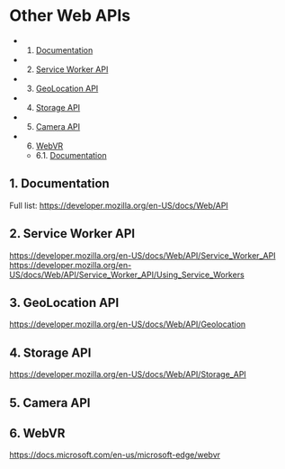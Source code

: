 # Other Web APIs

<!-- vscode-markdown-toc -->
* 1. [Documentation](#Documentation)
* 2. [Service Worker API](#ServiceWorkerAPI)
* 3. [GeoLocation API](#GeoLocationAPI)
* 4. [Storage API](#StorageAPI)
* 5. [Camera API](#CameraAPI)
* 6. [WebVR](#WebVR)
	* 6.1. [Documentation](#Documentation-1)

<!-- vscode-markdown-toc-config
	numbering=true
	autoSave=true
	/vscode-markdown-toc-config -->
<!-- /vscode-markdown-toc -->

##  1. <a name='Documentation'></a>Documentation
Full list: <https://developer.mozilla.org/en-US/docs/Web/API>

##  2. <a name='ServiceWorkerAPI'></a>Service Worker API
https://developer.mozilla.org/en-US/docs/Web/API/Service_Worker_API
https://developer.mozilla.org/en-US/docs/Web/API/Service_Worker_API/Using_Service_Workers

##  3. <a name='GeoLocationAPI'></a>GeoLocation API
<https://developer.mozilla.org/en-US/docs/Web/API/Geolocation>

##  4. <a name='StorageAPI'></a>Storage API
<https://developer.mozilla.org/en-US/docs/Web/API/Storage_API>

##  5. <a name='CameraAPI'></a>Camera API

##  6. <a name='WebVR'></a>WebVR
https://docs.microsoft.com/en-us/microsoft-edge/webvr



